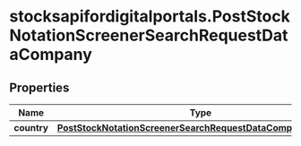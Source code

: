 # stocksapifordigitalportals.PostStockNotationScreenerSearchRequestDataCompany

## Properties

Name | Type | Description | Notes
------------ | ------------- | ------------- | -------------
**country** | [**PostStockNotationScreenerSearchRequestDataCompanyCountry**](PostStockNotationScreenerSearchRequestDataCompanyCountry.md) |  | [optional] 


